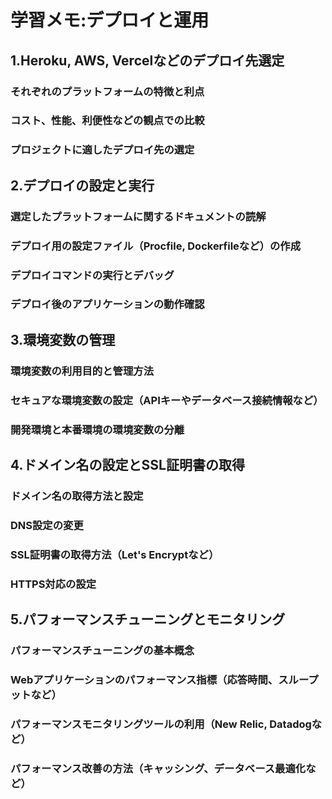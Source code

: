 # 学習メモ:デプロイと運用
## 1.Heroku, AWS, Vercelなどのデプロイ先選定
### それぞれのプラットフォームの特徴と利点
### コスト、性能、利便性などの観点での比較
### プロジェクトに適したデプロイ先の選定
## 2.デプロイの設定と実行
### 選定したプラットフォームに関するドキュメントの読解
### デプロイ用の設定ファイル（Procfile, Dockerfileなど）の作成
### デプロイコマンドの実行とデバッグ
### デプロイ後のアプリケーションの動作確認
## 3.環境変数の管理
### 環境変数の利用目的と管理方法
### セキュアな環境変数の設定（APIキーやデータベース接続情報など）
### 開発環境と本番環境の環境変数の分離
## 4.ドメイン名の設定とSSL証明書の取得
### ドメイン名の取得方法と設定
### DNS設定の変更
### SSL証明書の取得方法（Let's Encryptなど）
### HTTPS対応の設定
## 5.パフォーマンスチューニングとモニタリング
### パフォーマンスチューニングの基本概念
### Webアプリケーションのパフォーマンス指標（応答時間、スループットなど）
### パフォーマンスモニタリングツールの利用（New Relic, Datadogなど）
### パフォーマンス改善の方法（キャッシング、データベース最適化など）
